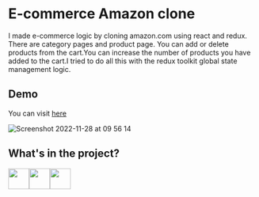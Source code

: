 # E-commerce Amazon clone

I made e-commerce logic by cloning amazon.com using react and redux. There are category pages and product page. You can add or delete products from the cart.You can increase the number of products you have added to the cart.I tried to do all this with the redux toolkit global state management logic.

## Demo
You can visit [here](https://react-amazon-e-commerce.netlify.app/)

![Screenshot 2022-11-28 at 09 56 14](https://user-images.githubusercontent.com/43886857/204213285-cd892d09-4143-4851-81a9-7a9c5c282d4b.png)



## What's in the project?
[<img width="42" src="https://upload.wikimedia.org/wikipedia/commons/d/d5/Tailwind_CSS_Logo.svg">](https://tailwindcss.com/)[<img width="42" src="https://upload.wikimedia.org/wikipedia/commons/a/a7/React-icon.svg">](https://reactjs.org/)[<img width="42" src="https://d33wubrfki0l68.cloudfront.net/0834d0215db51e91525a25acf97433051f280f2f/c30f5/img/redux.svg">](https://redux.js.org/)
